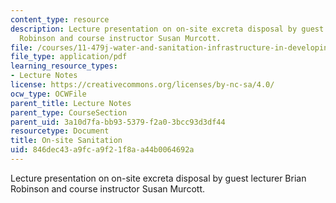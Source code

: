 ```yaml
---
content_type: resource
description: Lecture presentation on on-site excreta disposal by guest lecturer Brian
  Robinson and course instructor Susan Murcott.
file: /courses/11-479j-water-and-sanitation-infrastructure-in-developing-countries-spring-2007/846dec43a9fca9f21f8aa44b0064692a_lect12.pdf
file_type: application/pdf
learning_resource_types:
- Lecture Notes
license: https://creativecommons.org/licenses/by-nc-sa/4.0/
ocw_type: OCWFile
parent_title: Lecture Notes
parent_type: CourseSection
parent_uid: 3a10d7fa-bb93-5379-f2a0-3bcc93d3df44
resourcetype: Document
title: On-site Sanitation
uid: 846dec43-a9fc-a9f2-1f8a-a44b0064692a
---
```

Lecture presentation on on-site excreta disposal by guest lecturer Brian Robinson and course instructor Susan Murcott.